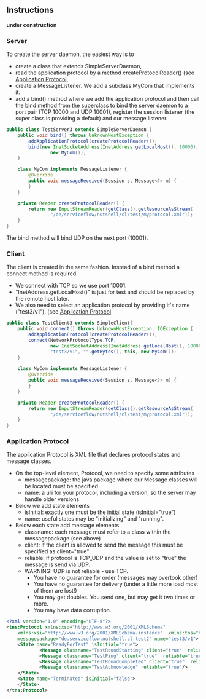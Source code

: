 ## Instructions

__under construction__

### Server 

To create the server daemon, the easiest way is to
 
* create a class that extends SimpleServerDaemon,
* read the application protocol by a method createProtocolReader() 
  (see [Application Protocol](#application-protocol),
* create a MessageListener. We add a subclass MyCom that implements it.
* add a bind() method where we add the application protocol and then
call the bind method from the superclass to bind the server daemon 
to a port pair (TCP 10000 and UDP 10001), register the session listener
(the super class is providing a default) and our message listener.

``` java
public class TestServer3 extends SimpleServerDaemon {
	public void bind() throws UnknownHostException {
		addApplicationProtocol(createProtocolReader());
		bind(new InetSocketAddress(InetAddress.getLocalHost(), 10000), this,
				new MyCom());
	}

	class MyCom implements MessageListener {
		@Override
		public void messageReceived(Session s, Message<?> m) {
		}
	}

	private Reader createProtocolReader() {
		return new InputStreamReader(getClass().getResourceAsStream(
				"/de/serviceflow/nutshell/cl/test/myprotocol.xml"));
	}
}
```

The bind method will bind UDP on the next port (10001).

### Client

The client is created in the same fashion. Instead of a bind method a
connect method is required. 

* We connect with TCP so we use port 10001.
* "InetAddress.getLocalHost()" is just for test and should be replaced by the remote host later.
* We also need to select an application protocol by providing it's name ("test3/v1").
(see [Application Protocol](#application-protocol)

``` java
public class TestClient3 extends SimpleClient{
	public void connect() throws UnknownHostException, IOException {
		addApplicationProtocol(createProtocolReader());
		connect(NetworkProtocolType.TCP,
				new InetSocketAddress(InetAddress.getLocalHost(), 10000),
				"test3/v1", "".getBytes(), this, new MyCom());
	}
	
	class MyCom implements MessageListener {
		@Override
		public void messageReceived(Session s, Message<?> m) {
		}
	}

	private Reader createProtocolReader() {
		return new InputStreamReader(getClass().getResourceAsStream(
				"/de/serviceflow/nutshell/cl/test/myprotocol.xml"));
	}
}
```

### Application Protocol

The application Protocol is XML file that declares protocol states
and message classes.

* On the top-level element, Protocol, we need to specify some attributes
    * messagepackage: the java package where our Message classes will be located must be specified
	* name: a uri for your protocol, including a version, so the server may handle older versions
* Below we add state elements
	* isInitial: exactly one must be the initial state (isInitial="true")
	* name: useful states may be "initializing" and "running".
* Below each state add message elements
	* classname: each message must refer to a class within the messagepackage (see above)
	* client: if the client is allowed to send the message this must be specified as client="true" 
	* reliable: if protocol is TCP_UDP and the value is set to "true" the message is send via UDP.
	* WARNING: UDP is not reliable - use TCP. 
		* You have no guarantee for order (messages may overtook other)
		* You have no guarantee for delivery (under a little more load most of them are lost!)
		* You may get doubles. You send one, but may get it two times or more.
		* You may have data corruption.
	
``` xml
<?xml version="1.0" encoding="UTF-8"?>
<tns:Protocol xmlns:xsd="http://www.w3.org/2001/XMLSchema"
	xmlns:xsi="http://www.w3.org/2001/XMLSchema-instance"  xmlns:tns="http://www.screenflow.de/nutshell/2015/protocol.xsd"
	messagepackage="de.serviceflow.nutshell.cl.test2" name="test3/v1">
	<State name="ReadyForTest" isInitial="true">
			<Message classname="TestRoundStarting" client="true"  reliable="true"/>
			<Message classname="TestPing" client="true"  reliable="true"/>
			<Message classname="TestRoundCompleted" client="true"  reliable="true"/>
			<Message classname="TestAcknowledge" reliable="true"/>
	</State>
	<State name="Terminated" isInitial="false">
	</State>
</tns:Protocol>
```



